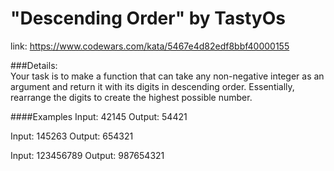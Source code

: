 # "Descending Order" by TastyOs

link: https://www.codewars.com/kata/5467e4d82edf8bbf40000155

###Details:  
Your task is to make a function that can take any non-negative integer as an argument and return it with its digits in descending order. Essentially, rearrange the digits to create the highest possible number.

####Examples
Input: 42145 Output: 54421

Input: 145263 Output: 654321

Input: 123456789 Output: 987654321